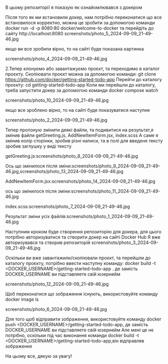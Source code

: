 В цьому репозиторії я показую як ознайомлювався з докером

Після того як ми встановили докер, нам потрібно переконатися що все встановилося корректно, можна це зробити за допомогою команди docker run -d -p 8080:80 docker/welcome-to-docker та перейдіть до сайту http://localhost:8080
screenshots/photo_5_2024-09-09_21-49-46.jpg

якщо ви все зробили вірно, то на сайті буде показана картинка

screenshots/photo_4_2024-09-09_21-49-46.jpg

2.Тепер клонуємо або завантажуємо проєкт, та переходимо в каталог проєкту. Скопіювати проєкт можна за допомогою команди: git clone https://github.com/docker/getting-started-todo-app Перейти до каталогу проєкту: cd getting-started-todo-app Коли ми перейшли до каталогу, треба запустити докер за допомогою команди docker compose watch

screenshots/photo_10_2024-09-09_21-49-46.jpg

якщо все зроблено вірно, то на сайті буде показуватися наступне

screenshots/photo_2_2024-09-09_21-49-46.jpg

Тепер пропоную змінити деякі файли, та подивитися на результат,я змінив файли getGreeting.js, AddNewItemForm.jsx, index.scss А саме я змінив колір сторінки, зробив різні написи, та в полі для введеня тексту зробив заглушку у виді тексту

getGreeting.js:screenshots/photo_8_2024-09-09_21-49-46.jpg

Ось що змінилося після зміни:screenshots/photo_9_2024-09-09_21-49-46.jpg,screenshots/photo_13_2024-09-09_21-49-46.jpg

AddNewItemForm.jsx:screenshots/photo_14_2024-09-09_21-49-46.jpg

ось що змінилося після зміни:screenshots/photo_11_2024-09-09_21-49-46.jpg

index.scss:screenshots/photo_7_2024-09-09_21-49-46.jpg

Результат зміни усіх файлів:screenshots/photo_1_2024-09-09_21-49-46.jpg

Наступним кроком буде створення репозиторію для докера, для цього потрібно авторизуватися та створити докер на сайті Docker Hub Я вже авторизувався та створив репозиторій
screenshots/photo_3_2024-09-09_21-49-46.jpg

Оскільки ви вже завантажили/скопіювали проєкт, та перейшли до каталогу проєкту, потрібно ввести наступну команду: docker build -t <DOCKER_USERNAME>/getting-started-todo-app . де замість DOCKER_USERNAME ви підставляете свій юзернейм

screenshots/photo_12_2024-09-09_21-49-46.jpg

Щоб переконатися що зображення існують, використовуйте команду docker image ls

screenshots/photo_6_2024-09-09_21-49-46.jpg

Для того щоб відправити зображення, використовуйте команду docker push <DOCKER_USERNAME>/getting-started-todo-app, де замість DOCKER_USERNAME ви підставляете свій юзернейм Але мені це не потрібно, оскільки під час виконання команди docker build -t <DOCKER_USERNAME>/getting-started-todo-app,він відправляв зображення

На цьому все, дякую за увагу!
